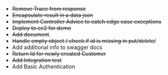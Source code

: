 * ~~Remove Trace from response~~
* ~~Encapsulate result in a data json~~
* ~~Implement Controller Advice to catch edge case exceptions~~
* ~~Deploy to ec2 for demo~~
* ~~Add document~~.
* ~~Handle empty object / check if id is missing in put/delete/~~
* Add additional info to swagger docs
* ~~Return Id for newly created Customer~~
* ~~Add Integration test~~
* Add Basic Authentication
